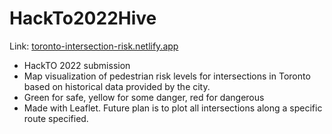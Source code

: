 # HackTo2022Hive
Link: [toronto-intersection-risk.netlify.app](toronto-intersection-risk.netlify.app)

- HackTO 2022 submission
- Map visualization of pedestrian risk levels for intersections in Toronto based on historical data provided by the city.
- Green for safe, yellow for some danger, red for dangerous
- Made with Leaflet. Future plan is to plot all intersections along a specific route specified.
